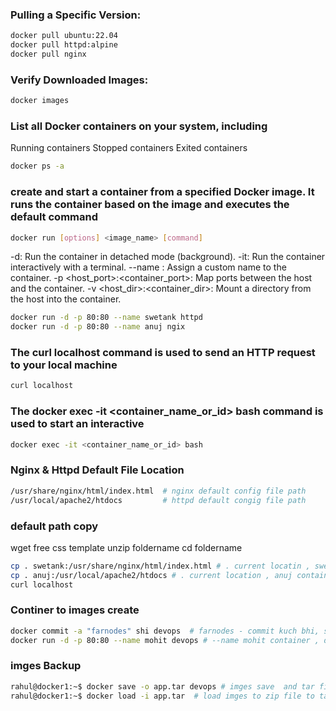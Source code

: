 ### Pulling a Specific Version:

```bash
docker pull ubuntu:22.04
docker pull httpd:alpine
docker pull nginx
```
### Verify Downloaded Images:

```bash
docker images
```
### List all Docker containers on your system, including 
Running containers
Stopped containers
Exited containers

```bash
docker ps -a
```


###  create and start a container from a specified Docker image. It runs the container based on the image and executes the default command

```bash
docker run [options] <image_name> [command]
```
-d: Run the container in detached mode (background).
-it: Run the container interactively with a terminal.
--name <name>: Assign a custom name to the container.
-p <host_port>:<container_port>: Map ports between the host and the container.
-v <host_dir>:<container_dir>: Mount a directory from the host into the container.


```bash
docker run -d -p 80:80 --name swetank httpd
docker run -d -p 80:80 --name anuj ngix
```

### The curl localhost command is used to send an HTTP request to your local machine

```bash
curl localhost
```

### The docker exec -it <container_name_or_id> bash command is used to start an interactive 

```bash
docker exec -it <container_name_or_id> bash
```

### Nginx & Httpd Default File Location

```bash
/usr/share/nginx/html/index.html  # nginx default config file path
/usr/local/apache2/htdocs         # httpd default congig file path
```
### default path copy 

wget free css template
unzip foldername 
cd foldername



```bash
cp . swetank:/usr/share/nginx/html/index.html # . current locatin , swetank container name 
cp . anuj:/usr/local/apache2/htdocs # . current location , anuj container name
curl localhost
```


### Continer to images create 

```bash
docker commit -a "farnodes" shi devops  # farnodes - commit kuch bhi, shi- container name, devops - images name
docker run -d -p 80:80 --name mohit devops # --name mohit container , devops - images, 
``` 

### imges Backup 

```bash
rahul@docker1:~$ docker save -o app.tar devops # imges save  and tar file
rahul@docker1:~$ docker load -i app.tar  # load imges to zip file to tar
```


